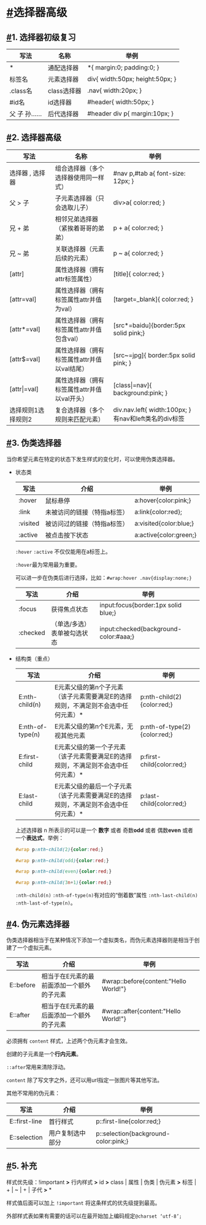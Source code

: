 # [#](https://kejian.zzhitong.com/md/html/12-选择器高级（1课时）.html#选择器高级)选择器高级

## [#](https://kejian.zzhitong.com/md/html/12-选择器高级（1课时）.html#_1-选择器初级复习)1. 选择器初级复习

| 写法       | 名称        | 举例                            |
| ---------- | ----------- | ------------------------------- |
| *          | 通配选择器  | *{ margin:0; padding:0; }       |
| 标签名     | 元素选择器  | div{ width:50px; height:50px; } |
| .class名   | class选择器 | .nav{ width:20px; }             |
| #id名      | id选择器    | #header{ width:50px; }          |
| 父 子 孙…… | 后代选择器  | #header div p{ margin:10px; }   |

## [#](https://kejian.zzhitong.com/md/html/12-选择器高级（1课时）.html#_2-选择器高级)2. 选择器高级

| 写法               | 名称                                        | 举例                                                  |
| ------------------ | ------------------------------------------- | ----------------------------------------------------- |
| 选择器 , 选择器    | 组合选择器（多个选择器使用同一样式）        | #nav p,#tab a{ font-size: 12px; }                     |
| 父 > 子            | 子元素选择器（只会选取儿子）                | div>a{ color:red; }                                   |
| 兄 + 弟            | 相邻兄弟选择器（紧挨着哥哥的弟弟）          | p + a{ color:red; }                                   |
| 兄 ~ 弟            | 关联选择器（元素后续的元素）                | p ~ a{ color:red; }                                   |
| [attr]             | 属性选择器（拥有attr标签属性）              | [title]{ color:red; }                                 |
| [attr=val]         | 属性选择器（拥有标签属性attr并值为val）     | [target=_blank]{ color:red; }                         |
| [attr*=val]        | 属性选择器（拥有标签属性attr并值包含val）   | [src*=baidu]{border:5px solid pink;}                  |
| [attr$=val]        | 属性选择器（拥有标签属性attr并值以val结尾） | [src~=jpg]{ border:5px solid pink; }                  |
| [attr\|=val]       | 属性选择器（拥有标签属性attr并值以val开头） | [class\|=nav]{ background:pink; }                     |
| 选择规则1选择规则2 | 复合选择器（多个规则来匹配元素）            | div.nav.left{ width:100px; } 有nav和left类名的div标签 |

## [#](https://kejian.zzhitong.com/md/html/12-选择器高级（1课时）.html#_3-伪类选择器)3. 伪类选择器

当你希望元素在特定的状态下发生样式的变化时，可以使用伪类选择器。

- 状态类

  | 写法     | 介绍                        | 举例                   |
  | -------- | --------------------------- | ---------------------- |
  | :hover   | 鼠标悬停                    | a:hover{color:pink;}   |
  | :link    | 未被访问的链接（特指a标签） | a:link{color:red};     |
  | :visited | 被访问过的链接（特指a标签） | a:visited{color:blue;} |
  | :active  | 被点击按下状态              | a:active{color:green;} |

  `:hover` `:active` 不仅仅能用在a标签上。

  `:hover`最为常用最为重要。

  可以进一步在伪类后进行选择，比如：`#wrap:hover .nav{display:none;}`

  | 写法     | 介绍                        | 举例                                  |
  | -------- | --------------------------- | ------------------------------------- |
  | :focus   | 获得焦点状态                | input:focus{border:1px solid blue;}   |
  | :checked | （单选/多选）表单被勾选状态 | input:checked{background-color:#aaa;} |

- 结构类（重点）

  | 写法             | 介绍                                                         | 举例                         |
  | ---------------- | ------------------------------------------------------------ | ---------------------------- |
  | E:nth-child(n)   | E元素父级的第n个子元素（该子元素需要满足E的选择规则，不满足则不会选中任何元素）* | p:nth-child(2){color:red;}   |
  | E:nth-of-type(n) | E元素父级的第n个E元素，无视其他元素                          | p:nth-of-type(2){color:red;} |
  | E:first-child    | E元素父级的第一个子元素（该子元素需要满足E的选择规则，不满足则不会选中任何元素）* | p:first-child{color:red;}    |
  | E:last-child     | E元素父级的最后一个子元素（该子元素需要满足E的选择规则，不满足则不会选中任何元素）* | p:last-child{color:red;}     |

  上述选择器 n 所表示的可以是一个 **数字** 或者 奇数**odd** 或者 偶数**even** 或者 一个**表达式**，举例：

  ```css
  #wrap p:nth-child(2){color:red;}
  
  #wrap p:nth-child(odd){color:red;}
  
  #wrap p:nth-child(even){color:red;}
  
  #wrap p:nth-child(3n+1){color:red;}
  ```

  `:nth-child(n)` `:nth-of-type(n)`有对应的“倒着数”属性 `:nth-last-child(n)` `:nth-last-of-type(n)`。

## [#](https://kejian.zzhitong.com/md/html/12-选择器高级（1课时）.html#_4-伪元素选择器)4. 伪元素选择器

伪类选择器相当于在某种情况下添加一个虚拟类名，而伪元素选择器则是相当于创建了一个虚拟元素。

| 写法      | 介绍                                      | 举例                                  |
| --------- | ----------------------------------------- | ------------------------------------- |
| E::before | 相当于在E元素的最前面添加一个额外的子元素 | #wrap::before{content:"Hello World!"} |
| E::after  | 相当于在E元素的最后面添加一个额外的子元素 | #wrap::after{content:"Hello World!"}  |

必须拥有 `content` 样式，上述两个伪元素才会生效。

创建的子元素是一个**行内元素**。

`::after`常用来清除浮动。

`content` 除了写文字之外，还可以用url指定一张图片等其他写法。

其他不常用的伪元素：

| 写法          | 介绍             | 举例                                 |
| ------------- | ---------------- | ------------------------------------ |
| E::first-line | 首行样式         | p::first-line{color:red;}            |
| E::selection  | 用户复制选中部分 | p::selection{background-color:pink;} |

## [#](https://kejian.zzhitong.com/md/html/12-选择器高级（1课时）.html#_5-补充)5. 补充

样式优先级：!important **>** 行内样式 **>** id **>** class | 属性 | 伪类 | 伪元素 **>** 标签 | + | ~ | + | 子代 **>** *

样式值后面可以加上 `!important` 将这条样式的优先级提到最高。

外部样式表如果有需要的话可以在最开始加上编码规定`@charset ‘utf-8’;`